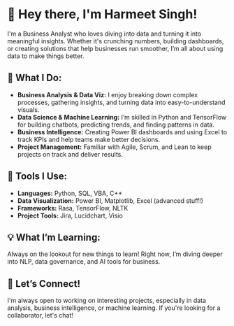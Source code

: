 # 👋 Hey there, I'm Harmeet Singh!
I'm a Business Analyst who loves diving into data and turning it into meaningful insights. Whether it's crunching numbers, building dashboards, or creating solutions that help businesses run smoother, I’m all about using data to make things better.

## 🚀 What I Do:
- **Business Analysis & Data Viz:** I enjoy breaking down complex processes, gathering insights, and turning data into easy-to-understand visuals.
- **Data Science & Machine Learning:** I’m skilled in Python and TensorFlow for building chatbots, predicting trends, and finding patterns in data.
- **Business Intelligence:** Creating Power BI dashboards and using Excel to track KPIs and help teams make better decisions.
- **Project Management:** Familiar with Agile, Scrum, and Lean to keep projects on track and deliver results.

## 🔧 Tools I Use:
- **Languages:** Python, SQL, VBA, C++
- **Data Visualization:** Power BI, Matplotlib, Excel (advanced stuff!)
- **Frameworks:** Rasa, TensorFlow, NLTK
- **Project Tools:** Jira, Lucidchart, Visio

## 💡 What I’m Learning:
Always on the lookout for new things to learn! Right now, I’m diving deeper into NLP, data governance, and AI tools for business.

## 🤝 Let’s Connect!
I'm always open to working on interesting projects, especially in data analysis, business intelligence, or machine learning. If you're looking for a collaborator, let's chat!
